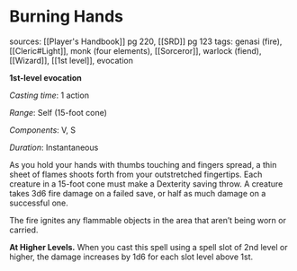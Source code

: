 # Burning Hands
sources: [[Player's Handbook]] pg 220, [[SRD]] pg 123
tags: genasi (fire), [[Cleric#Light]], monk (four elements), [[Sorceror]], warlock (fiend), [[Wizard]], [[1st level]], evocation

**1st-level evocation**

*Casting time*: 1 action

*Range*: Self (15-foot cone)

*Components*: V, S

*Duration*: Instantaneous

As you hold your hands with thumbs touching and fingers spread, a thin sheet of flames shoots forth from your outstretched fingertips. Each creature in a 15-foot cone must make a Dexterity saving throw. A creature takes 3d6 fire damage on a failed save, or half as much damage on a successful one.

The fire ignites any flammable objects in the area that aren’t being worn or carried.

**At Higher Levels.** When you cast this spell using a spell slot of 2nd level or higher, the damage increases by 1d6 for each slot level above 1st.
